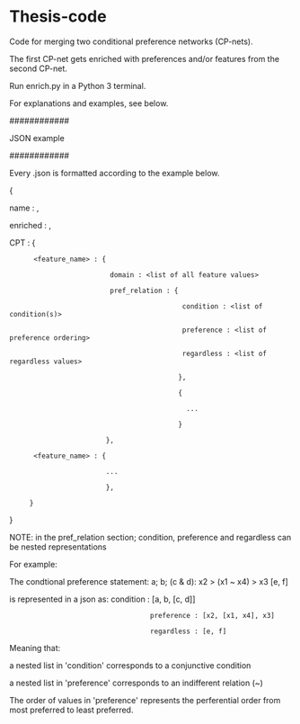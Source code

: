 # Thesis-code

Code for merging two conditional preference networks (CP-nets).

The first CP-net gets enriched with preferences and/or features from the second CP-net.


Run enrich.py in a Python 3 terminal.

For explanations and examples, see below.


############

JSON example

############


Every .json is formatted according to the example below.



{ 

  name : <name of the CP-net>,
  
  enriched : <list of other CP-nets already used for enriching>,
  
  CPT : { 
  
          <feature_name> : {
          
                             domain : <list of all feature values>
                             
                             pref_relation : {
                             
                                               condition : <list of condition(s)>
                                               
                                               preference : <list of preference ordering>
                                               
                                               regardless : <list of regardless values>
                                               
                                              },
                                              
                                              {
                                              
                                                ...
                                                
                                              }
                                              
                            },
                            
          <feature_name> : {
          
                            ...
                            
                            },
                            
         }
         
}


NOTE: in the pref_relation section; condition, preference and regardless can be nested representations

For example:

The condtional preference statement:   a; b; (c & d): x2 > (x1 ~ x4) > x3 [e, f]

is represented in a json as:           condition : [a, b, [c, d]]

                                       preference : [x2, [x1, x4], x3]
                                       
                                       regardless : [e, f]
                                       
                                       
Meaning that: 

a nested list in 'condition' corresponds to a conjunctive condition

a nested list in 'preference' corresponds to an indifferent relation (~)


The order of values in 'preference' represents the perferential order from most preferred to least preferred.
